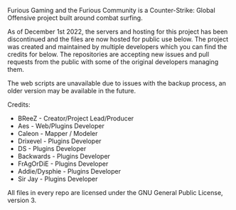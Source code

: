 Furious Gaming and the Furious Community is a Counter-Strike: Global Offensive project built around combat surfing.

As of December 1st 2022, the servers and hosting for this project has been discontinued and the files are now hosted for public use below. The project was created and maintained by multiple developers which you can find the credits for below. The repositories are accepting new issues and pull requests from the public with some of the original developers managing them.

The web scripts are unavailable due to issues with the backup process, an older version may be available in the future.

Credits:
 - BReeZ - Creator/Project Lead/Producer
 - Aes - Web/Plugins Developer
 - Caleon - Mapper / Modeler
 - Drixevel - Plugins Developer
 - DS - Plugins Developer
 - Backwards - Plugins Developer
 - FrAgOrDiE - Plugins Developer
 - Addie/Dysphie - Plugins Developer
 - Sir Jay - Plugins Developer

All files in every repo are licensed under the GNU General Public License, version 3.
